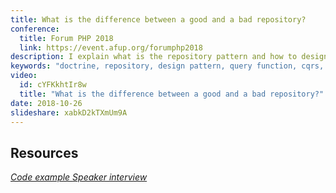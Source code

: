 ```yaml
---
title: What is the difference between a good and a bad repository?
conference: 
  title: Forum PHP 2018
  link: https://event.afup.org/forumphp2018
description: I explain what is the repository pattern and how to design it thanks to Doctrine. I gave some tips to query data without struggling with the ORM.
keywords: "doctrine, repository, design pattern, query function, cqrs, forum php"
video:
  id: cYFKkhtIr8w
  title: "What is the difference between a good and a bad repository?"
date: 2018-10-26
slideshare: xabkD2kTXmUm9A
---
```


## Resources

<a href=" https://gitlab.com/arnolanglade/bad-or-good-repository">
    <i class="ion ion-logo-github"> Code example

<a href="https://event.afup.org/forumphp2018-interview-arnaud-langlade">
    <i class="ion ion-md-microphone"> Speaker interview
